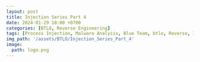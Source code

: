 ```yaml
--- 
layout: post
title: Injection Series Part 4
date: 2024-01-29 18:00 +0700
categories: [BTLO, Reverse Engineering]
tags: [Process Injection, Malware Analysis, Blue Team, btlo, Reverse, IDA, Ghidra]     # TAG names should always be lowercase
img_path: '/assets/BTLO/Injection_Series_Part_4'
image: 
  path: logo.png
--- 
```

